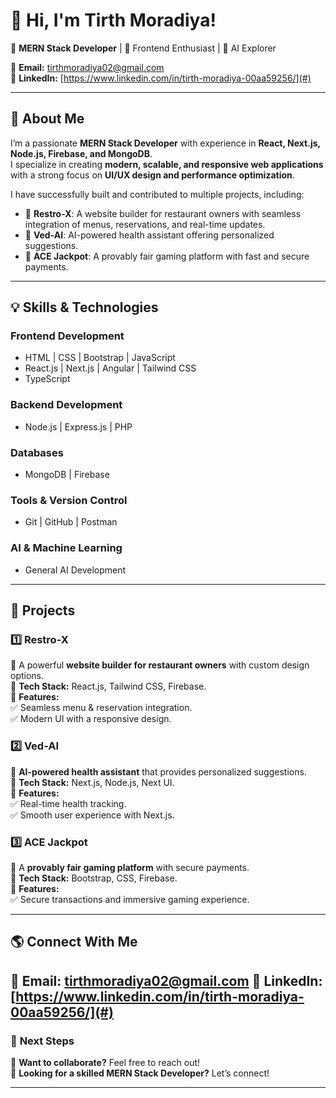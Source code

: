 # 👋 Hi, I'm **Tirth Moradiya**!  

🚀 **MERN Stack Developer** | 🎨 Frontend Enthusiast | 🤖 AI Explorer  

📧 **Email:** [tirthmoradiya02@gmail.com](mailto:tirthmoradiya02@gmail.com)  
🔗 **LinkedIn:** [https://www.linkedin.com/in/tirth-moradiya-00aa59256/](#)

---

## 🚀 **About Me**
I’m a passionate **MERN Stack Developer** with experience in **React, Next.js, Node.js, Firebase, and MongoDB**.  
I specialize in creating **modern, scalable, and responsive web applications** with a strong focus on **UI/UX design and performance optimization**.  

I have successfully built and contributed to multiple projects, including:  
- 🔹 **Restro-X**: A website builder for restaurant owners with seamless integration of menus, reservations, and real-time updates.  
- 🔹 **Ved-AI**: AI-powered health assistant offering personalized suggestions.  
- 🔹 **ACE Jackpot**: A provably fair gaming platform with fast and secure payments.  

---

## 💡 **Skills & Technologies**
### **Frontend Development**
- HTML | CSS | Bootstrap | JavaScript  
- React.js | Next.js | Angular | Tailwind CSS  
- TypeScript  

### **Backend Development**
- Node.js | Express.js | PHP  

### **Databases**
- MongoDB | Firebase  

### **Tools & Version Control**
- Git | GitHub | Postman  

### **AI & Machine Learning**
- General AI Development  

---



## 📌 **Projects**
### 1️⃣ **Restro-X**
🔹 A powerful **website builder for restaurant owners** with custom design options.  
🔹 **Tech Stack:** React.js, Tailwind CSS, Firebase.  
🔹 **Features:**  
✅ Seamless menu & reservation integration.  
✅ Modern UI with a responsive design.  

### 2️⃣ **Ved-AI**
🔹 **AI-powered health assistant** that provides personalized suggestions.  
🔹 **Tech Stack:** Next.js, Node.js, Next UI.  
🔹 **Features:**  
✅ Real-time health tracking.  
✅ Smooth user experience with Next.js.  

### 3️⃣ **ACE Jackpot**
🔹 A **provably fair gaming platform** with secure payments.  
🔹 **Tech Stack:** Bootstrap, CSS, Firebase.  
🔹 **Features:**  
✅ Secure transactions and immersive gaming experience.  

---

## 🌎 **Connect With Me**
📧 **Email:** [tirthmoradiya02@gmail.com](mailto:tirthmoradiya02@gmail.com) 
🔗 **LinkedIn:** [https://www.linkedin.com/in/tirth-moradiya-00aa59256/](#)  
---

### 🎯 **Next Steps**
📌 **Want to collaborate?** Feel free to reach out!  
📌 **Looking for a skilled MERN Stack Developer?** Let’s connect!  

---

